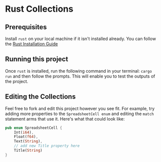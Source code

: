 # Rust Collections

## Prerequisites

Install `rust` on your local machine if it isn't installed already. You can follow the [Rust Installation Guide](https://doc.rust-lang.org/book/ch01-01-installation.html)

## Running this project

Once `rust` is installed, run the following command in your terminal: `cargo run` and then follow the prompts. This will enable you to test the outputs of the project.

## Editing the Collections

Feel free to fork and edit this project however you see fit. For example, try adding more properties to the `SpreadsheetCell enum` and editing the `match` statement arms that use it. Here's what that could look like:

```rust
pub enum SpreadsheetCell {
    Int(i64),
    Float(f64),
    Text(String),
    // add new Title property here
    Title(String)
}
```
